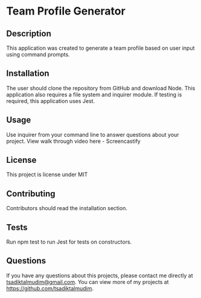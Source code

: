 # Team Profile Generator

## Description
This application was created to generate a team profile based on user input using command prompts.

## Installation
The user should clone the repository from GitHub and download Node. This application also requires a file system and inquirer module. If testing is required, this application uses Jest.

## Usage
Use inquirer from your command line to answer questions about your project. View walk through video here - Screencastify

## License
This project is license under MIT

## Contributing
Contributors should read the installation section.

## Tests
Run npm test to run Jest for tests on constructors.

## Questions
If you have any questions about this projects, please contact me directly at tsadiktalmudim@gmail.com. You can view more of my projects at https://github.com/tsadiktalmudim.
